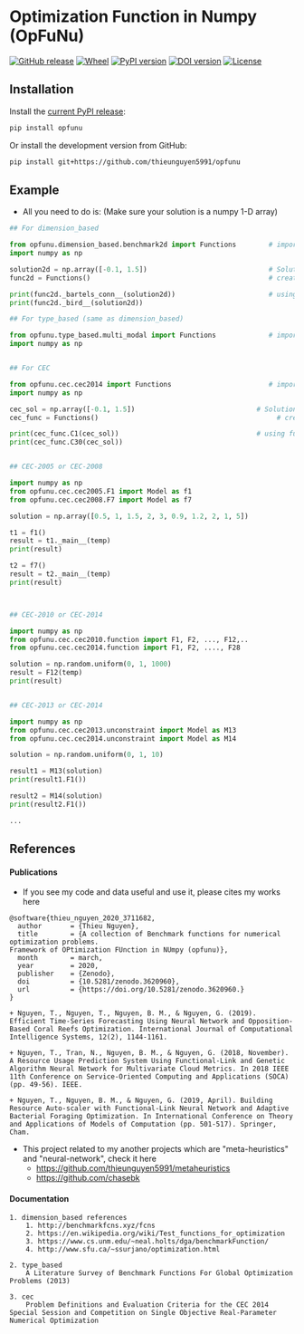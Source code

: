 # Optimization Function in Numpy (OpFuNu)
[![GitHub release](https://img.shields.io/badge/release-0.6.2-yellow.svg)]()
[![Wheel](https://img.shields.io/pypi/wheel/gensim.svg)](https://pypi.python.org/pypi/opfunu) 
[![PyPI version](https://badge.fury.io/py/opfunu.svg)](https://badge.fury.io/py/opfunu)
[![DOI version](https://zenodo.org/badge/DOI/10.5281/zenodo.3620960.svg)](https://badge.fury.io/py/opfunu)
[![License](https://img.shields.io/packagist/l/doctrine/orm.svg)]()

## Installation

Install the [current PyPI release](https://pypi.python.org/pypi/opfunu):

```bash
pip install opfunu
```

Or install the development version from GitHub:

```bash
pip install git+https://github.com/thieunguyen5991/opfunu
```


## Example
+ All you need to do is: (Make sure your solution is a numpy 1-D array)
```python 
## For dimension_based

from opfunu.dimension_based.benchmark2d import Functions        # import 2-d benchmark functions
import numpy as np

solution2d = np.array([-0.1, 1.5])                              # Solution for 2-d benchmark
func2d = Functions()                                            # create an object

print(func2d._bartels_conn__(solution2d))                       # using function in above object
print(func2d._bird__(solution2d))

## For type_based (same as dimension_based)

from opfunu.type_based.multi_modal import Functions             # import 2-d benchmark functions
import numpy as np


## For CEC

from opfunu.cec.cec2014 import Functions                        # import cec2014 functions
import numpy as np

cec_sol = np.array([-0.1, 1.5])                              # Solution for 2-d benchmark
cec_func = Functions()                                            # create an object

print(cec_func.C1(cec_sol))                                  # using function in above object from C1, ..., C30
print(cec_func.C30(cec_sol))


## CEC-2005 or CEC-2008

import numpy as np
from opfunu.cec.cec2005.F1 import Model as f1
from opfunu.cec.cec2008.F7 import Model as f7

solution = np.array([0.5, 1, 1.5, 2, 3, 0.9, 1.2, 2, 1, 5])

t1 = f1()
result = t1._main__(temp)
print(result)

t2 = f7()
result = t2._main__(temp)
print(result)



## CEC-2010 or CEC-2014

import numpy as np
from opfunu.cec.cec2010.function import F1, F2, ..., F12,..
from opfunu.cec.cec2014.function import F1, F2, ...., F28

solution = np.random.uniform(0, 1, 1000)
result = F12(temp)
print(result)


## CEC-2013 or CEC-2014 

import numpy as np
from opfunu.cec.cec2013.unconstraint import Model as M13
from opfunu.cec.cec2014.unconstraint import Model as M14

solution = np.random.uniform(0, 1, 10)

result1 = M13(solution)
print(result1.F1())

result2 = M14(solution)
print(result2.F1())

...
```

## References

#### Publications
+ If you see my code and data useful and use it, please cites my works here
```code 
@software{thieu_nguyen_2020_3711682,
  author       = {Thieu Nguyen},
  title        = {A collection of Benchmark functions for numerical optimization problems. 
Framework of OPtimization FUnction in NUmpy (opfunu)},
  month        = march,
  year         = 2020,
  publisher    = {Zenodo},
  doi          = {10.5281/zenodo.3620960},
  url          = {https://doi.org/10.5281/zenodo.3620960.}
}
```
    + Nguyen, T., Nguyen, T., Nguyen, B. M., & Nguyen, G. (2019). Efficient Time-Series Forecasting Using Neural Network and Opposition-Based Coral Reefs Optimization. International Journal of Computational Intelligence Systems, 12(2), 1144-1161.
    
    + Nguyen, T., Tran, N., Nguyen, B. M., & Nguyen, G. (2018, November). A Resource Usage Prediction System Using Functional-Link and Genetic Algorithm Neural Network for Multivariate Cloud Metrics. In 2018 IEEE 11th Conference on Service-Oriented Computing and Applications (SOCA) (pp. 49-56). IEEE.

    + Nguyen, T., Nguyen, B. M., & Nguyen, G. (2019, April). Building Resource Auto-scaler with Functional-Link Neural Network and Adaptive Bacterial Foraging Optimization. In International Conference on Theory and Applications of Models of Computation (pp. 501-517). Springer, Cham.

+ This project related to my another projects which are "meta-heuristics" and "neural-network", check it here
    + https://github.com/thieunguyen5991/metaheuristics
    + https://github.com/chasebk
    

#### Documentation 
```code 
1. dimension_based references
    1. http://benchmarkfcns.xyz/fcns
    2. https://en.wikipedia.org/wiki/Test_functions_for_optimization
    3. https://www.cs.unm.edu/~neal.holts/dga/benchmarkFunction/
    4. http://www.sfu.ca/~ssurjano/optimization.html

2. type_based
    A Literature Survey of Benchmark Functions For Global Optimization Problems (2013)

3. cec
    Problem Definitions and Evaluation Criteria for the CEC 2014 
Special Session and Competition on Single Objective Real-Parameter Numerical Optimization 

```
